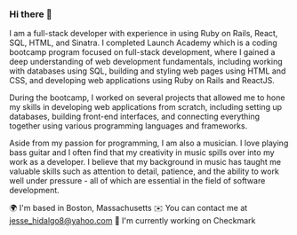 ### Hi there 👋
I am a full-stack developer with experience in using Ruby on Rails, React, SQL, HTML, and Sinatra. I completed Launch Academy which is a coding bootcamp program focused on full-stack development, where I gained a deep understanding of web development fundamentals, including working with databases using SQL, building and styling web pages using HTML and CSS, and developing web applications using Ruby on Rails and ReactJS.

During the bootcamp, I worked on several projects that allowed me to hone my skills in developing web applications from scratch, including setting up databases, building front-end interfaces, and connecting everything together using various programming languages and frameworks.

Aside from my passion for programming, I am also a musician. I love playing bass guitar and I often find that my creativity in music spills over into my work as a developer. I believe that my background in music has taught me valuable skills such as attention to detail, patience, and the ability to work well under pressure - all of which are essential in the field of software development.

🌍  I'm based in Boston, Massachusetts
✉️  You can contact me at jesse_hidalgo8@yahoo.com
🚀  I'm currently working on Checkmark
<!--
**jHid04/jhid04** is a ✨ _special_ ✨ repository because its `README.md` (this file) appears on your GitHub profile.

Here are some ideas to get you started:

- 🔭 I’m currently working on ...
- 🌱 I’m currently learning ...
- 👯 I’m looking to collaborate on ...
- 🤔 I’m looking for help with ...
- 💬 Ask me about ...
- 📫 How to reach me: ...
- 😄 Pronouns: ...
- ⚡ Fun fact: ...
-->
